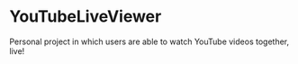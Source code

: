 # YouTubeLiveViewer
Personal project in which users are able to watch YouTube videos together, live!
